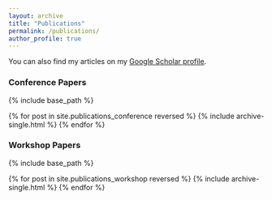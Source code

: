 ```yaml
---
layout: archive
title: "Publications"
permalink: /publications/
author_profile: true
---
```


You can also find my articles on my [Google Scholar profile]({{site.author.googlescholar}}).

<h3>Conference Papers</h3>


{% include base_path %}

{% for post in site.publications_conference reversed %}
  {% include archive-single.html %}
{% endfor %}

<h3>Workshop Papers</h3>

{% include base_path %}

{% for post in site.publications_workshop reversed %}
  {% include archive-single.html %}
{% endfor %}
